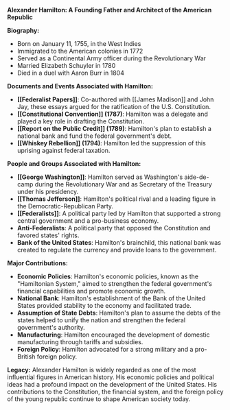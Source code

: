 
**Alexander Hamilton: A Founding Father and Architect of the American Republic**

**Biography:**
* Born on January 11, 1755, in the West Indies
* Immigrated to the American colonies in 1772
* Served as a Continental Army officer during the Revolutionary War
* Married Elizabeth Schuyler in 1780
* Died in a duel with Aaron Burr in 1804

**Documents and Events Associated with Hamilton:**
* **[[Federalist Papers]]**: Co-authored with [[James Madison]] and John Jay, these essays argued for the ratification of the U.S. Constitution.
* **[[Constitutional Convention]] (1787)**: Hamilton was a delegate and played a key role in drafting the Constitution.
* **[[Report on the Public Credit]] (1789)**: Hamilton's plan to establish a national bank and fund the federal government's debt.
* **[[Whiskey Rebellion]] (1794)**: Hamilton led the suppression of this uprising against federal taxation.

**People and Groups Associated with Hamilton:**
* **[[George Washington]]**: Hamilton served as Washington's aide-de-camp during the Revolutionary War and as Secretary of the Treasury under his presidency.
* **[[Thomas Jefferson]]**: Hamilton's political rival and a leading figure in the Democratic-Republican Party.
* **[[Federalists]]**: A political party led by Hamilton that supported a strong central government and a pro-business economy.
* **Anti-Federalists**: A political party that opposed the Constitution and favored states' rights.
* **Bank of the United States**: Hamilton's brainchild, this national bank was created to regulate the currency and provide loans to the government.

**Major Contributions:**
* **Economic Policies**: Hamilton's economic policies, known as the "Hamiltonian System," aimed to strengthen the federal government's financial capabilities and promote economic growth.
* **National Bank**: Hamilton's establishment of the Bank of the United States provided stability to the economy and facilitated trade.
* **Assumption of State Debts**: Hamilton's plan to assume the debts of the states helped to unify the nation and strengthen the federal government's authority.
* **Manufacturing**: Hamilton encouraged the development of domestic manufacturing through tariffs and subsidies.
* **Foreign Policy**: Hamilton advocated for a strong military and a pro-British foreign policy.

**Legacy:**
Alexander Hamilton is widely regarded as one of the most influential figures in American history. His economic policies and political ideas had a profound impact on the development of the United States. His contributions to the Constitution, the financial system, and the foreign policy of the young republic continue to shape American society today.